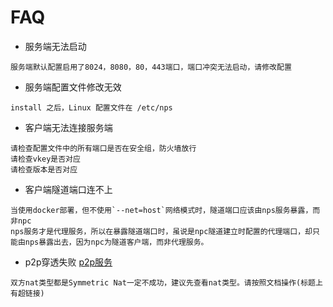 # FAQ

- 服务端无法启动

```
服务端默认配置启用了8024，8080，80，443端口，端口冲突无法启动，请修改配置
```

- 服务端配置文件修改无效

```
install 之后，Linux 配置文件在 /etc/nps
```

- 客户端无法连接服务端

```
请检查配置文件中的所有端口是否在安全组，防火墙放行
请检查vkey是否对应
请检查版本是否对应
```

- 客户端隧道端口连不上

```
当使用docker部署，但不使用`--net=host`网络模式时，隧道端口应该由nps服务暴露，而非npc
nps服务才是代理服务，所以在暴露隧道端口时，虽说是npc隧道建立时配置的代理端口，却只能由nps暴露出去，因为npc为隧道客户端，而非代理服务。
```

- p2p穿透失败 [p2p服务](https://ehang-io.github.io/nps/#/example?id=p2p%e6%9c%8d%e5%8a%a1)

```
双方nat类型都是Symmetric Nat一定不成功，建议先查看nat类型。请按照文档操作(标题上有超链接)
```
